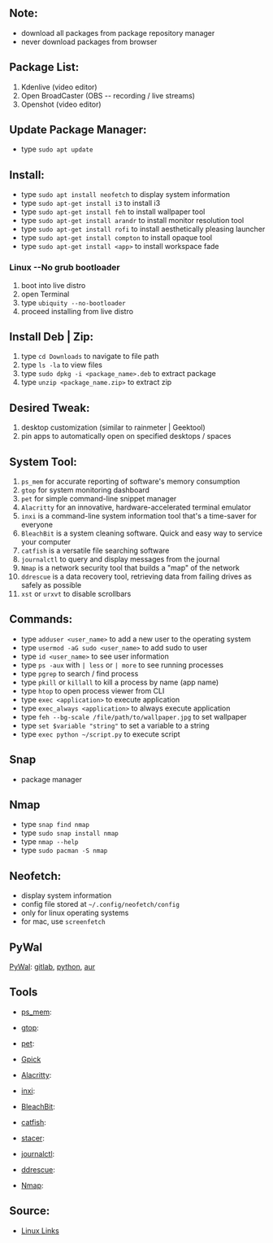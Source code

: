 ## Note:

- download all packages from package repository manager
- never download packages from browser

## Package List:

1. Kdenlive (video editor)
2. Open BroadCaster (OBS -- recording / live streams)
3. Openshot (video editor)

## Update Package Manager:

- type `sudo apt update`

## Install:

- type `sudo apt install neofetch` to display system information
- type `sudo apt-get install i3` to install i3
- type `sudo apt-get install feh` to install wallpaper tool
- type `sudo apt-get install arandr` to install monitor resolution tool
- type `sudo apt-get install rofi` to install aesthetically pleasing launcher
- type `sudo apt-get install compton` to install opaque tool
- type `sudo apt-get install <app>` to install workspace fade

### Linux --No grub bootloader

1. boot into live distro
2. open Terminal
3. type `ubiquity --no-bootloader`
4. proceed installing from live distro

## Install Deb | Zip:

1. type `cd Downloads` to navigate to file path
2. type `ls -la` to view files
3. type `sudo dpkg -i <package_name>.deb` to extract package
4. type `unzip <package_name.zip>` to extract zip

## Desired Tweak:

1. desktop customization (similar to rainmeter | Geektool)
2. pin apps to automatically open on specified desktops / spaces

## System Tool:

1. `ps_mem` for accurate reporting of software's memory consumption
2. `gtop` for system monitoring dashboard
3. `pet` for simple command-line snippet manager
4. `Alacritty` for an innovative, hardware-accelerated terminal emulator
5. `inxi` is a command-line system information tool that's a time-saver for
   everyone
6. `BleachBit` is a system cleaning software. Quick and easy way to service your
   computer
7. `catfish` is a versatile file searching software
8. `journalctl` to query and display messages from the journal
9. `Nmap` is a network security tool that builds a "map" of the network
10. `ddrescue` is a data recovery tool, retrieving data from failing drives as
    safely as possible
11. `xst` or `urxvt` to disable scrollbars

## Commands:

- type `adduser <user_name>` to add a new user to the operating system
- type `usermod -aG sudo <user_name>` to add sudo to user
- type `id <user_name>` to see user information
- type `ps -aux` with `| less` or `| more` to see running processes
- type `pgrep` to search / find process
- type `pkill` or `killall` to kill a process by name (app name)
- type `htop` to open process viewer from CLI
- type `exec <application>` to execute application
- type `exec_always <application>` to always execute application
- type `feh --bg-scale /file/path/to/wallpaper.jpg` to set wallpaper
- type `set $variable "string"` to set a variable to a string
- type `exec python ~/script.py` to execute script

## Snap

- package manager

## Nmap

- type `snap find nmap`
- type `sudo snap install nmap`
- type `nmap --help`
- type `sudo pacman -S nmap`

## Neofetch:

- display system information
- config file stored at `~/.config/neofetch/config`
- only for linux operating systems
- for mac, use `screenfetch`

## PyWal

[PyWal](https://www.reddit.com/r/unixporn/comments/arlsw9/oc_blurwal_a_python_application_for_smoothly/):
[gitlab](https://gitlab.com/BVollmerhaus/blurwal),
[python](https://pypi.org/project/BlurWal/),
[aur](https://aur.archlinux.org/packages/blurwal/)

## Tools

- [ps_mem](https://www.linuxlinks.com/essential-system-tools-ps-mem/):

- [gtop](https://www.linuxlinks.com/essential-system-tools-gtop-system-monitoring-dashboard-terminal/):

- [pet](https://www.linuxlinks.com/essential-system-tools-gtop-system-monitoring-dashboard-terminal/):

- [Gpick]()

- [Alacritty](https://www.linuxlinks.com/essential-system-tools-alacritty-hardware-accelerated-terminal-emulator/):

- [inxi](https://www.linuxlinks.com/essential-system-tools-inxi-cli-system-information-tool/):

- [BleachBit](https://www.linuxlinks.com/essential-system-tools-bleachbit-open-source-system-cleaning-software/):

- [catfish](https://www.linuxlinks.com/essential-system-tools-catfish-versatile-file-searching-software/):

- [stacer](https://www.linuxlinks.com/stacer-system-optimizer-monitoring-software/):

- [journalctl](https://www.linuxlinks.com/essential-system-tools-journalctl-query-and-display-messages-from-the-journal/):

- [ddrescue](https://www.linuxlinks.com/essential-system-tools-ddrescue-data-recovery-software/):

- [Nmap](https://www.linuxlinks.com/essential-system-tools-nmap-network-security-tool/):

## Source:

- [Linux Links](https://www.linuxlinks.com/)
